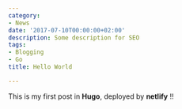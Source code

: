 ```yaml
---
category:
- News
date: '2017-07-10T00:00:00+02:00'
description: Some description for SEO
tags:
- Blogging
- Go
title: Hello World

---
```

This is my first post in **Hugo**, deployed by **netlify** !!